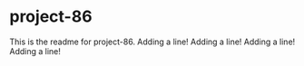 # project-86

This is the readme for project-86.
Adding a line!
Adding a line!
Adding a line!
Adding a line!
